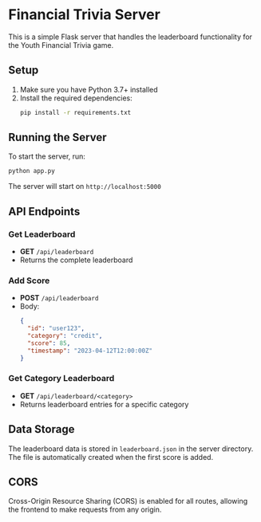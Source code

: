 # Financial Trivia Server

This is a simple Flask server that handles the leaderboard functionality for the Youth Financial Trivia game.

## Setup

1. Make sure you have Python 3.7+ installed
2. Install the required dependencies:
   ```bash
   pip install -r requirements.txt
   ```

## Running the Server

To start the server, run:
```bash
python app.py
```

The server will start on `http://localhost:5000`

## API Endpoints

### Get Leaderboard
- **GET** `/api/leaderboard`
- Returns the complete leaderboard

### Add Score
- **POST** `/api/leaderboard`
- Body:
  ```json
  {
    "id": "user123",
    "category": "credit",
    "score": 85,
    "timestamp": "2023-04-12T12:00:00Z"
  }
  ```

### Get Category Leaderboard
- **GET** `/api/leaderboard/<category>`
- Returns leaderboard entries for a specific category

## Data Storage

The leaderboard data is stored in `leaderboard.json` in the server directory. The file is automatically created when the first score is added.

## CORS

Cross-Origin Resource Sharing (CORS) is enabled for all routes, allowing the frontend to make requests from any origin. 